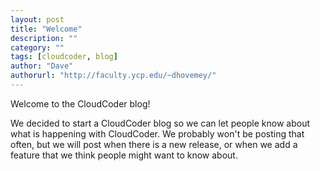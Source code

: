 ```yaml
---
layout: post
title: "Welcome"
description: ""
category: ""
tags: [cloudcoder, blog]
author: "Dave"
authorurl: "http://faculty.ycp.edu/~dhovemey/"
---
```


Welcome to the CloudCoder blog!

We decided to start a CloudCoder blog so we can let people know about what is happening with CloudCoder.  We probably won't be posting that often, but we will post when there is a new release, or when we add a feature that we think people might want to know about.
